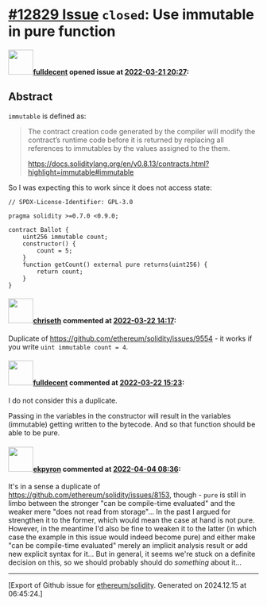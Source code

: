 # [\#12829 Issue](https://github.com/ethereum/solidity/issues/12829) `closed`: Use immutable in pure function

#### <img src="https://avatars.githubusercontent.com/u/382183?u=499298f335f6f4f2b2498c3510275590dd8e67fc&v=4" width="50">[fulldecent](https://github.com/fulldecent) opened issue at [2022-03-21 20:27](https://github.com/ethereum/solidity/issues/12829):

## Abstract

`immutable` is defined as:

> The contract creation code generated by the compiler will modify the contract’s runtime code before it is returned by replacing all references to immutables by the values assigned to the them. 
>
> https://docs.soliditylang.org/en/v0.8.13/contracts.html?highlight=immutable#immutable

So I was expecting this to work since it does not access state:

```solidity
// SPDX-License-Identifier: GPL-3.0

pragma solidity >=0.7.0 <0.9.0;

contract Ballot {
    uint256 immutable count;
    constructor() {
        count = 5;
    }
    function getCount() external pure returns(uint256) {
        return count;
    }
}
```


#### <img src="https://avatars.githubusercontent.com/u/9073706?v=4" width="50">[chriseth](https://github.com/chriseth) commented at [2022-03-22 14:17](https://github.com/ethereum/solidity/issues/12829#issuecomment-1075240314):

Duplicate of https://github.com/ethereum/solidity/issues/9554 - it works if you write `uint immutable count = 4`.

#### <img src="https://avatars.githubusercontent.com/u/382183?u=499298f335f6f4f2b2498c3510275590dd8e67fc&v=4" width="50">[fulldecent](https://github.com/fulldecent) commented at [2022-03-22 15:23](https://github.com/ethereum/solidity/issues/12829#issuecomment-1075320611):

I do not consider this a duplicate.

Passing in the variables in the constructor will result in the variables (immutable) getting written to the bytecode. And so that function should be able to be pure.

#### <img src="https://avatars.githubusercontent.com/u/1347491?v=4" width="50">[ekpyron](https://github.com/ekpyron) commented at [2022-04-04 08:36](https://github.com/ethereum/solidity/issues/12829#issuecomment-1087273314):

It's in a sense a duplicate of https://github.com/ethereum/solidity/issues/8153, though - ``pure`` is still in limbo between the stronger "can be compile-time evaluated" and the weaker mere "does not read from storage"...
In the past I argued for strengthen it to the former, which would mean the case at hand is not pure. However, in the meantime I'd also be fine to weaken it to the latter (in which case the example in this issue would indeed become pure) and either make "can be compile-time evaluated" merely an implicit analysis result or add new explicit syntax for it...
But in general, it seems we're stuck on a definite decision on this, so we should probably should do *something* about it...


-------------------------------------------------------------------------------



[Export of Github issue for [ethereum/solidity](https://github.com/ethereum/solidity). Generated on 2024.12.15 at 06:45:24.]
